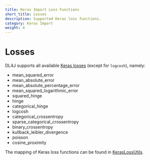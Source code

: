 ```yaml
---
title: Keras Import Loss Functions
short_title: Losses
description: Supported Keras loss functions.
category: Keras Import
weight: 4
---
```


# Losses

DL4J supports all available [Keras losses](https://keras.io/losses) \(except for `logcosh`\), namely:

* mean\_squared\_error
* mean\_absolute\_error
* mean\_absolute\_percentage\_error
* mean\_squared\_logarithmic\_error
* squared\_hinge
* hinge
* categorical\_hinge
* logcosh
* categorical\_crossentropy
* sparse\_categorical\_crossentropy
* binary\_crossentropy
* kullback\_leibler\_divergence
* poisson
* cosine\_proximity

The mapping of Keras loss functions can be found in [KerasLossUtils](https://github.com/eclipse/deeplearning4j/blob/master/deeplearning4j/deeplearning4j-modelimport/src/main/java/org/deeplearning4j/nn/modelimport/keras/utils/KerasLossUtils.java).

